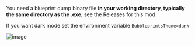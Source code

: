 
You need a blueprint dump binary file **in your working directory, typically the same directory as the .exe**, see the Releases for this mod.

If you want dark mode set the environment variable `BubbleprintsTheme=dark`

![image](https://user-images.githubusercontent.com/65080026/138565409-b1e959bd-a51d-442a-9b44-2bf9ec13a74b.png)
 
